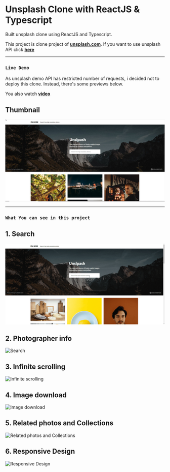 # Unsplash Clone with ReactJS & Typescript

Built unsplash clone using ReactJS and Typescript.

This project is clone project of [**unsplash.com**](https://unsplash.com/).
If you want to use unsplash API click [**here**](https://unsplash.com/oauth/applications)

---

### **`Live Demo`**

As unsplash demo API has restricted number of requests, i decided not to deploy this clone. Instead, there's some previews below.

You also watch [**video**](https://www.linkedin.com/posts/dh-kim-733227200_unsplash-reactjs-activity-6756093010494267392-nQEV)

## **Thumbnail**

![Main page](./thumbnail.jpg)

---

### **`What You can see in this project`**

## **1. Search**

![Search](./assets/search.gif)

## **2. Photographer info**

![Search](./assets/photographerInfo.gif)

## **3. Infinite scrolling**

![Infinite scrolling](./assets/infiniteScrolling.gif)

## **4. Image download**

![Image download](./assets/download.gif)

## **5. Related photos and Collections**

![Related photos and Collections](./assets/related.gif)

## **6. Responsive Design**

![Responsive Design](./assets/responsive.gif)
